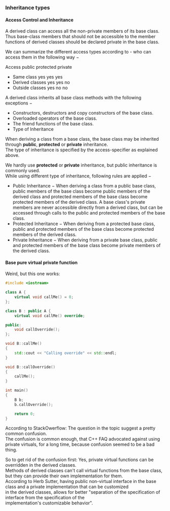 ### Inheritance types

#### Access Control and Inheritance
A derived class can access all the non-private members of its base class. \
Thus base-class members that should not be accessible to the member functions of derived classes should be declared private in the base class.

We can summarize the different access types according to - who can access them in the following way −

Access                 public  protected  private
- Same class	        yes        yes          yes
- Derived classes	yes        yes           no
- Outside classes	yes         no            no

A derived class inherits all base class methods with the following exceptions −

- Constructors, destructors and copy constructors of the base class.
- Overloaded operators of the base class.
- The friend functions of the base class.
- Type of Inheritance

When deriving a class from a base class, the base class may be inherited through **public**, **protected** or **private** inheritance. \
The type of inheritance is specified by the access-specifier as explained above.

We hardly use **protected** or **private** inheritance, but public inheritance is commonly used. \
While using different type of inheritance, following rules are applied −

- Public Inheritance − When deriving a class from a public base class, public members of the base class become public members of the derived class and protected members of the base class become protected members of the derived class. A base class's private members are never accessible directly from a derived class, but can be accessed through calls to the public and protected members of the base class.
- Protected Inheritance − When deriving from a protected base class, public and protected members of the base class become protected members of the derived class.
- Private Inheritance − When deriving from a private base class, public and protected members of the base class become private members of the derived class.

#### Base pure virtual private function 

Weird, but this one works:
```cpp
#include <iostream>

class A {
	virtual void callMe() = 0;
};

class B : public A {
	virtual void callMe() override;

public:
	void callOverride();
};

void B::callMe()
{
	std::cout << "Calling override" << std::endl;
}

void B::callOverride()
{
	callMe();
}

int main()
{
	B b;
	b.callOverride();

	return 0;
}
```

According to StackOwerflow:
The question in the topic suggest a pretty common confusion. \
The confusion is common enough, that C++ FAQ advocated against using private virtuals, for a long time, because confusion seemed to be a bad thing.

So to get rid of the confusion first: Yes, private virtual functions can be overridden in the derived classes. \
Methods of derived classes can't call virtual functions from the base class, but they can provide their own implementation for them. \
According to Herb Sutter, having public non-virtual interface in the base class and a private implementation that can be customized \
in the derived classes, allows for better "separation of the specification of interface from the specification of the \
implementation's customizable behavior". 
